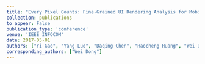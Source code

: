```yaml
---
title: "Every Pixel Counts: Fine-Grained UI Rendering Analysis for Mobile Applications"
collection: publications
to_appear: False
publication_type: 'conference'
venue: 'IEEE INFOCOM'
date: 2017-05-01
authors: ["Yi Gao", "Yang Luo", "Daqing Chen", "Haocheng Huang", "Wei Dong", "Mingyuan Xia", "Xue Liu", "Jiajun Bu"]
corresponding_authors: ["Wei Dong"]
---
```

